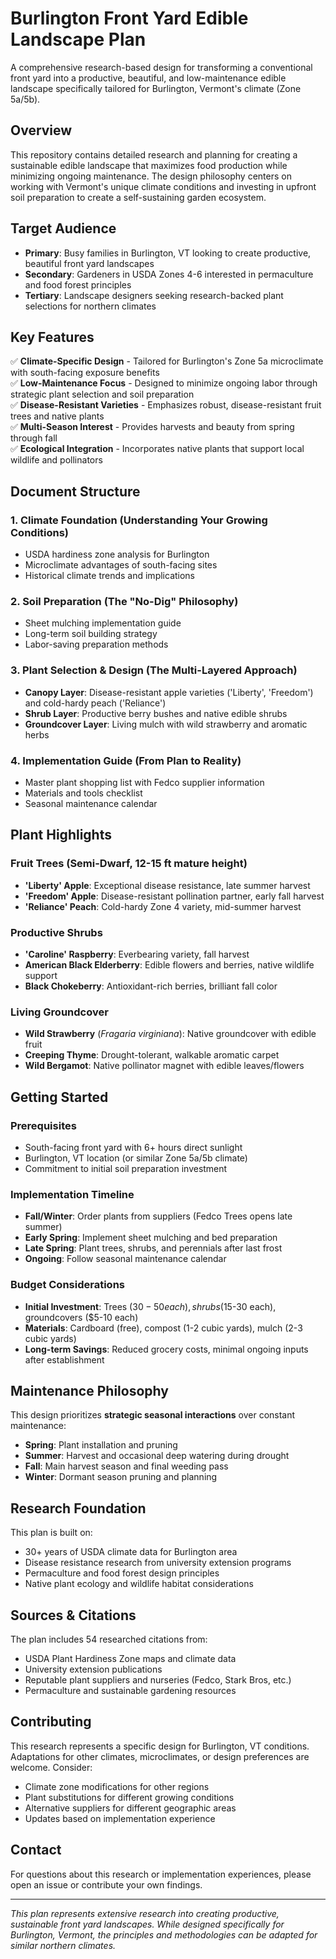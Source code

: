 # Burlington Front Yard Edible Landscape Plan

A comprehensive research-based design for transforming a conventional front yard into a productive, beautiful, and low-maintenance edible landscape specifically tailored for Burlington, Vermont's climate (Zone 5a/5b).

## Overview

This repository contains detailed research and planning for creating a sustainable edible landscape that maximizes food production while minimizing ongoing maintenance. The design philosophy centers on working with Vermont's unique climate conditions and investing in upfront soil preparation to create a self-sustaining garden ecosystem.

## Target Audience

- **Primary**: Busy families in Burlington, VT looking to create productive, beautiful front yard landscapes
- **Secondary**: Gardeners in USDA Zones 4-6 interested in permaculture and food forest principles
- **Tertiary**: Landscape designers seeking research-backed plant selections for northern climates

## Key Features

✅ **Climate-Specific Design** - Tailored for Burlington's Zone 5a microclimate with south-facing exposure benefits  
✅ **Low-Maintenance Focus** - Designed to minimize ongoing labor through strategic plant selection and soil preparation  
✅ **Disease-Resistant Varieties** - Emphasizes robust, disease-resistant fruit trees and native plants  
✅ **Multi-Season Interest** - Provides harvests and beauty from spring through fall  
✅ **Ecological Integration** - Incorporates native plants that support local wildlife and pollinators  

## Document Structure

### 1. **Climate Foundation** (Understanding Your Growing Conditions)
- USDA hardiness zone analysis for Burlington
- Microclimate advantages of south-facing sites
- Historical climate trends and implications

### 2. **Soil Preparation** (The "No-Dig" Philosophy)
- Sheet mulching implementation guide
- Long-term soil building strategy
- Labor-saving preparation methods

### 3. **Plant Selection & Design** (The Multi-Layered Approach)
- **Canopy Layer**: Disease-resistant apple varieties ('Liberty', 'Freedom') and cold-hardy peach ('Reliance')
- **Shrub Layer**: Productive berry bushes and native edible shrubs
- **Groundcover Layer**: Living mulch with wild strawberry and aromatic herbs

### 4. **Implementation Guide** (From Plan to Reality)
- Master plant shopping list with Fedco supplier information
- Materials and tools checklist
- Seasonal maintenance calendar

## Plant Highlights

### Fruit Trees (Semi-Dwarf, 12-15 ft mature height)
- **'Liberty' Apple**: Exceptional disease resistance, late summer harvest
- **'Freedom' Apple**: Disease-resistant pollination partner, early fall harvest  
- **'Reliance' Peach**: Cold-hardy Zone 4 variety, mid-summer harvest

### Productive Shrubs
- **'Caroline' Raspberry**: Everbearing variety, fall harvest
- **American Black Elderberry**: Edible flowers and berries, native wildlife support
- **Black Chokeberry**: Antioxidant-rich berries, brilliant fall color

### Living Groundcover
- **Wild Strawberry** (*Fragaria virginiana*): Native groundcover with edible fruit
- **Creeping Thyme**: Drought-tolerant, walkable aromatic carpet
- **Wild Bergamot**: Native pollinator magnet with edible leaves/flowers

## Getting Started

### Prerequisites
- South-facing front yard with 6+ hours direct sunlight
- Burlington, VT location (or similar Zone 5a/5b climate)
- Commitment to initial soil preparation investment

### Implementation Timeline
- **Fall/Winter**: Order plants from suppliers (Fedco Trees opens late summer)
- **Early Spring**: Implement sheet mulching and bed preparation
- **Late Spring**: Plant trees, shrubs, and perennials after last frost
- **Ongoing**: Follow seasonal maintenance calendar

### Budget Considerations
- **Initial Investment**: Trees ($30-50 each), shrubs ($15-30 each), groundcovers ($5-10 each)
- **Materials**: Cardboard (free), compost (1-2 cubic yards), mulch (2-3 cubic yards)
- **Long-term Savings**: Reduced grocery costs, minimal ongoing inputs after establishment

## Maintenance Philosophy

This design prioritizes **strategic seasonal interactions** over constant maintenance:

- **Spring**: Plant installation and pruning
- **Summer**: Harvest and occasional deep watering during drought
- **Fall**: Main harvest season and final weeding pass
- **Winter**: Dormant season pruning and planning

## Research Foundation

This plan is built on:
- 30+ years of USDA climate data for Burlington area
- Disease resistance research from university extension programs
- Permaculture and food forest design principles
- Native plant ecology and wildlife habitat considerations

## Sources & Citations

The plan includes 54 researched citations from:
- USDA Plant Hardiness Zone maps and climate data
- University extension publications
- Reputable plant suppliers and nurseries (Fedco, Stark Bros, etc.)
- Permaculture and sustainable gardening resources

## Contributing

This research represents a specific design for Burlington, VT conditions. Adaptations for other climates, microclimates, or design preferences are welcome. Consider:

- Climate zone modifications for other regions
- Plant substitutions for different growing conditions  
- Alternative suppliers for different geographic areas
- Updates based on implementation experience

## Contact

For questions about this research or implementation experiences, please open an issue or contribute your own findings.

---

*This plan represents extensive research into creating productive, sustainable front yard landscapes. While designed specifically for Burlington, Vermont, the principles and methodologies can be adapted for similar northern climates.*
